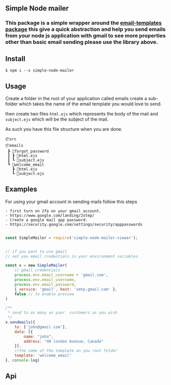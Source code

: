 ## Simple Node mailer 

### This package is a simple wrapper around the [email-templates package](https://www.npmjs.com/package/email-templates) this give a quick abstraction and help you send emails from your node js application with gmail to see more properties other than basic email sending please use the library above.



## Install 

``` $ npm i --s simple-node-mailer ```

## Usage 

Create a folder in the root of your application called emails create a sub-folder which takes the name of the email template you would love to send.

then create two files `html.ejs` which represents the body of the mail and `subject.ejs` which will be the subject of the mail.

As such you have this file structure when you are done.

```
📦src
📦emails
 ┣ 📂forgot_password
 ┃ ┣ 📜html.ejs
 ┃ ┗ 📜subject.ejs
 ┗ 📂welcome_email
   ┣ 📜html.ejs
   ┗ 📜subject.ejs
```


## Examples

For using your gmail account in sending mails follow this steps

    - first turn on 2fa on your gmail account.
    - https://www.google.com/landing/2step/
    - Create a google mail app password.
    - https://security.google.com/settings/security/apppasswords

```js 

const SimpleMailer = require('simple-node-mailer-viewer');


// if you want to use gmail
// set you email credentials in your environment variables.

const x = new SimpleMailer(
    // gmail credentials
    process.env.email_username + 'gmail.com',
    process.env.email_username,
    process.env.email_password,
    { service: 'gmail', host: 'smtp.gmail.com' },
    false // to enable preview
)

/**
 * send to as many as your  customers as you wish
 */
x.sendmails({
    to: ['john@gmail.com'],
    data: [{
        name: "john",
        address: "40 london Avenue, Canada"
    }],
    //the name of the template on you root folder
    template: 'welcome_email'
}, console.log)


```


## Api
